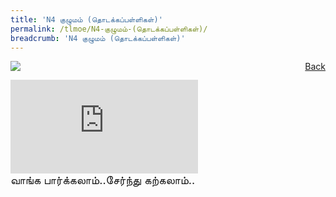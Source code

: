 ```yaml
---
title: 'N4 குழுமம் (தொடக்கப்பள்ளிகள்)'
permalink: /tlmoe/N4-குழுமம்-(தொடக்கப்பள்ளிகள்)/
breadcrumb: 'N4 குழுமம் (தொடக்கப்பள்ளிகள்)'
---
```

<a href="/gallery/தமிழ்மொழிக்-காட்சிக்கூடம்-tamil-exhibitions-d/schools/" style="float:right;">Back</a>
 <img src="/images/N4TL-TL.jpg"> <br/>
<div class="video-container">
  <iframe src="https://www.youtube.com/embed/I2TmWzWy6w4" frameborder="0" allow="accelerometer; autoplay; encrypted-media; gyroscope; picture-in-picture" allowfullscreen></iframe><br/> <span style="font-size:18px;">வாங்க பார்க்கலாம்..சேர்ந்து கற்கலாம்..</span>
</div>
